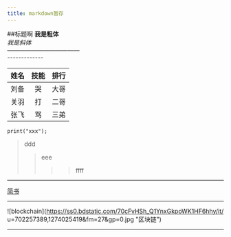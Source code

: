 ```yaml
---
title: markdown暂存
---
```

##标题啊 
**我是粗体**  
*我是斜体*  
*————————————*  
*-------------*  
       
      
姓名|技能|排行  
--|:--:|--:  
刘备|哭|大哥  
关羽|打|二哥  
张飞|骂|三弟   
  

```pyhthon
print("xxx");
```  
  
>ddd  
>>eee
>>>>ffff
>  
----------   

<a href="https://www.jianshu.com/u/1f5ac0cf6a8b" target="_blank">简书</a>  

----------  
  
![blockchain](https://ss0.bdstatic.com/70cFvHSh_Q1YnxGkpoWK1HF6hhy/it/
u=702257389,1274025419&fm=27&gp=0.jpg "区块链")
   
-------------------



